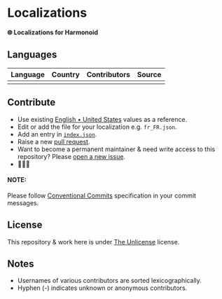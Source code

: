 # Localizations

**🌐 Localizations for Harmonoid**

## Languages

| Language | Country | Contributors | Source |
| -------- | ------- | ------------ | ------ |
|          |         |              |        |

## Contribute

- Use existing [English • United States](./localizations/en_US.json) values as a reference.
- Edit or add the file for your localization e.g. `fr_FR.json`.
- Add an entry in [`index.json`](./index.json).
- Raise a new [pull request](https://github.com/harmonoid/localizations/pulls).
- Want to become a permanent maintainer & need write access to this repository? Please [open a new issue](https://github.com/harmonoid/localizations/issues/new).
- 🎉🎉🎉

#### NOTE:

Please follow [Conventional Commits](https://www.conventionalcommits.org/en/v1.0.0/#summary) specification in your commit messages.

## License

This repository & work here is under [The Unlicense](https://unlicense.org/) license.

## Notes

- Usernames of various contributors are sorted lexicographically.
- Hyphen (-) indicates unknown or anonymous contributors.

